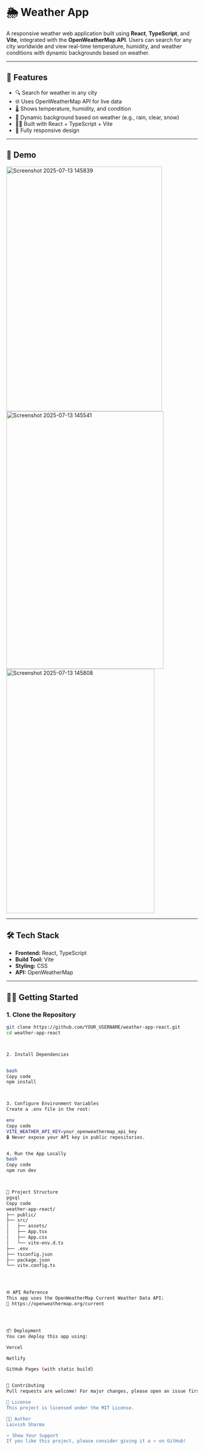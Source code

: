 # 🌦️ Weather App

A responsive weather web application built using **React**, **TypeScript**, and **Vite**, integrated with the **OpenWeatherMap API**. Users can search for any city worldwide and view real-time temperature, humidity, and weather conditions with dynamic backgrounds based on weather.

---

## 🚀 Features

- 🔍 Search for weather in any city
- 🌐 Uses OpenWeatherMap API for live data
- 🌡️ Shows temperature, humidity, and condition
- 🎨 Dynamic background based on weather (e.g., rain, clear, snow)
- 🧑‍💻 Built with React + TypeScript + Vite
- 📱 Fully responsive design

---

## 📸 Demo

<img width="410" height="644" alt="Screenshot 2025-07-13 145839" src="https://github.com/user-attachments/assets/28083098-9a5c-4312-bfc8-2217b3bad2f3" />
<img width="414" height="678" alt="Screenshot 2025-07-13 145541" src="https://github.com/user-attachments/assets/5bd75fdf-62a1-44d7-91d4-645dc9ec8b03" />
<img width="390" height="643" alt="Screenshot 2025-07-13 145808" src="https://github.com/user-attachments/assets/8ed93bdf-d413-49fe-a190-86d7a8007188" />


---

## 🛠️ Tech Stack

- **Frontend:** React, TypeScript
- **Build Tool:** Vite
- **Styling:** CSS
- **API:** OpenWeatherMap

---

## 🧑‍💻 Getting Started

### 1. Clone the Repository

```bash
git clone https://github.com/YOUR_USERNAME/weather-app-react.git
cd weather-app-react



2. Install Dependencies


bash
Copy code
npm install



3. Configure Environment Variables
Create a .env file in the root:

env
Copy code
VITE_WEATHER_API_KEY=your_openweathermap_api_key
🔒 Never expose your API key in public repositories.


4. Run the App Locally
bash
Copy code
npm run dev



📁 Project Structure
pgsql
Copy code
weather-app-react/
├── public/
├── src/
│   ├── assets/
│   ├── App.tsx
│   ├── App.css
│   └── vite-env.d.ts
├── .env
├── tsconfig.json
├── package.json
└── vite.config.ts




🌐 API Reference
This app uses the OpenWeatherMap Current Weather Data API:
📖 https://openweathermap.org/current




📦 Deployment
You can deploy this app using:

Vercel

Netlify

GitHub Pages (with static build)


🙌 Contributing
Pull requests are welcome! For major changes, please open an issue first to discuss what you'd like to change.

📄 License
This project is licensed under the MIT License.

👨‍💻 Author
Laivish Sharma

⭐ Show Your Support
If you like this project, please consider giving it a ⭐ on GitHub!
